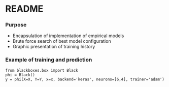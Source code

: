 # README

### Purpose

- Encapsulation of implementation of empirical models
- Brute force search of best model configuration
- Graphic presentation of training history

### Example of training and prediction

    from blackboxes.box import Black
    phi = Black()
    y = phi(X=X, Y=Y, x=x, backend='keras', neurons=[6,4], trainer='adam')
